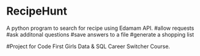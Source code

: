 # RecipeHunt
A python program to search for recipe using Edamam API.
 #allow requests
 #ask additonal questions
 #save answers to a file
 #generate a shopping list

#Project for Code First Girls Data & SQL Career Switcher Course.

